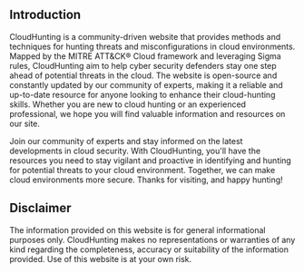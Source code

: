 ## Introduction
CloudHunting is a community-driven website that provides methods and techniques for hunting threats and misconfigurations in cloud environments. Mapped by the MITRE ATT&CK® Cloud framework and leveraging Sigma rules, CloudHunting aim to help cyber security defenders stay one step ahead of potential threats in the cloud. The website is open-source and constantly updated by our community of experts, making it a reliable and up-to-date resource for anyone looking to enhance their cloud-hunting skills. Whether you are new to cloud hunting or an experienced professional, we hope you will find valuable information and resources on our site. 

Join our community of experts and stay informed on the latest developments in cloud security. With CloudHunting, you'll have the resources you need to stay vigilant and proactive in identifying and hunting for potential threats to your cloud environment. Together, we can make cloud environments more secure. Thanks for visiting, and happy hunting!

## Disclaimer
The information provided on this website is for general informational purposes only. CloudHunting makes no representations or warranties of any kind regarding the completeness, accuracy or suitability of the information provided. Use of this website is at your own risk.